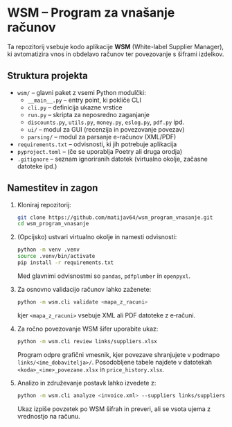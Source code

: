# WSM – Program za vnašanje računov

Ta repozitorij vsebuje kodo aplikacije **WSM** (White-label Supplier Manager),
ki avtomatizira vnos in obdelavo računov ter povezovanje s šiframi izdelkov.

## Struktura projekta

- `wsm/` – glavni paket z vsemi Python modulčki:
  - `__main__.py` – entry point, ki pokliče CLI
  - `cli.py` – definicija ukazne vrstice
  - `run.py` – skripta za neposredno zaganjanje
  - `discounts.py`, `utils.py`, `money.py`, `eslog.py`, `pdf.py` ipd.
  - `ui/` – modul za GUI (recenzija in povezovanje povezav)
  - `parsing/` – modul za parsanje e-računov (XML/PDF)
- `requirements.txt` – odvisnosti, ki jih potrebuje aplikacija
- `pyproject.toml` – (če se uporablja Poetry ali druga orodja)
- `.gitignore` – seznam ignoriranih datotek (virtualno okolje, začasne datoteke ipd.)

## Namestitev in zagon

1. Kloniraj repozitorij:
   ```bash
   git clone https://github.com/matijav64/wsm_program_vnasanje.git
   cd wsm_program_vnasanje
   ```
2. (Opcijsko) ustvari virtualno okolje in namesti odvisnosti:
   ```bash
   python -m venv .venv
   source .venv/bin/activate
   pip install -r requirements.txt
   ```
   Med glavnimi odvisnostmi so `pandas`, `pdfplumber` in `openpyxl`.

3. Za osnovno validacijo računov lahko zaženete:
   ```bash
   python -m wsm.cli validate <mapa_z_racuni>
   ```
   kjer `<mapa_z_racuni>` vsebuje XML ali PDF datoteke z e‑računi.

4. Za ročno povezovanje WSM šifer uporabite ukaz:
   ```bash
   python -m wsm.cli review links/suppliers.xlsx
   ```
   Program odpre grafični vmesnik, kjer povezave shranjujete v podmapo
   `links/<ime_dobavitelja>/`. Posodobljene tabele najdete v datotekah
   `<koda>_<ime>_povezane.xlsx` in `price_history.xlsx`.

5. Analizo in združevanje postavk lahko izvedete z:
   ```bash
   python -m wsm.cli analyze <invoice.xml> --suppliers links/suppliers.xlsx
   ```
   Ukaz izpiše povzetek po WSM šifrah in preveri, ali se vsota ujema z
   vrednostjo na računu.
